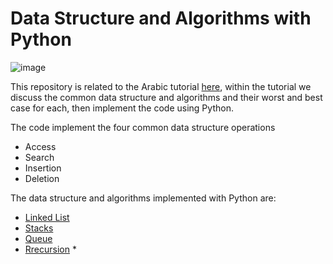 # Data Structure and Algorithms with Python

![image](https://raw.githubusercontent.com/mohamedayman28/data_structure_and_algorithms/main/data_structure_and_algorithms.jpg)

This repository is related to the Arabic tutorial [here](), within the tutorial we discuss the common data structure and algorithms and their worst and best case for each, then implement the code using Python.

The code implement the four common data structure operations
  * Access
  * Search
  * Insertion
  * Deletion

The data structure and algorithms implemented with Python are:
  * [Linked List](https://github.com/mohamedayman28/data_structure_and_algorithms/blob/main/data_structure/linked_list.py)
  * [Stacks](https://github.com/mohamedayman28/data_structure_and_algorithms/blob/main/data_structure/stacks.py)
  * [Queue](https://github.com/mohamedayman28/data_structure_and_algorithms/blob/main/data_structure/queue.py)
  * [Rrecursion](https://github.com/mohamedayman28/data_structure_and_algorithms/blob/main/data_structure/recursion.py)  * 
